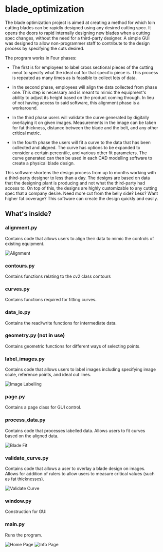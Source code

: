 # blade_optimization

The blade optimization project is aimed at creating a method for which loin cutting blades can be rapidly designed using any desired cutting spec. It opens the doors to rapid internally designing new blades when a cutting spec changes, without the need for a third-party designer. A simple GUI was designed to allow non-programmer staff to contribute to the design process by specifying the cuts desired. 

The program works in Four phases:

* The first is for employees to label cross sectional pieces of the cutting meat to specify what the ideal cut for that specific piece is. This process is repeated as many times as is feasible to collect lots of data. 

* In the second phase, employees will align the data collected from phase one. This step is necessary and is meant to mimic the equipment's ability to adjust its height based on the product coming through. In lieu of not having access to said software, this alignment phase is a workaround. 

* In the third phase users will validate the curve generated by digitally overlaying it on given images. Measurements in the image can be taken for fat thickness, distance between the blade and the belt, and any other critical metric. 

* In the fourth phase the users will fit a curve to the data that has been collected and aligned. The curve has options to be expanded to consider a certain percentile, and various other fit parameters. The curve generated can then be used in each CAD modelling software to create a physical blade design. 

This software shortens the design process from up to months working with a third-party designer to less than a day. The designs are based on data that the designing plant is producing and not what the third-party had access to. On top of this, the designs are highly customizable to any cutting spec that a company desire. Need more cut from the belly side? Less? Want higher fat coverage? This software can create the design quickly and easily. 

## What's inside?
### alignment.py
Contains code that allows users to align their data to mimic the controls of existing equipment. 

![Alignment](/resources/images/Alignment.PNG)

### contours.py
Contains functions relating to the cv2 class contours 

### curves.py
Contains functions required for fitting curves. 

### data_io.py
Contains the read/write functions for intermediate data. 

### geometry.py (not in use) 
Contains geometric functions for different ways of selecting points. 

### label_images.py
Contains code that allows users to label images including specifying image scale, reference points, and ideal cut lines.

![Image Labelling](/resources/images/label_images.PNG)

### page.py
Contains a page class for GUI control. 

### process_data.py
Contains code that processes labelled data. Allows users to fit curves based on the aligned data. 

![Blade Fit](/resources/images/blade_fit.PNG)

### validate_curve.py
Contains code that allows a user to overlay a blade design on images. Allows for addition of rulers to allow users to measure critical values (such as fat thicknesses). 

![Validate Curve](/resources/images/validate_curve.PNG)

### window.py 
Construction for GUI

### main.py 
Runs the program. 

![Home Page](/resources/images/home_page.PNG) ![Info Page](/resources/images/info_page.PNG)
